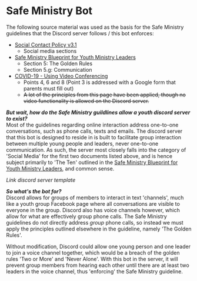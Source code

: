 # Safe Ministry Bot

The following source material was used as the basis for the Safe Ministry guidelines that the Discord server follows / this bot enforces:  
- [Social Contact Policy v3.1](https://safeministry.org.au/wp-content/uploads/pdf/PSU_SocialContactPolicy_v3_1.pdf)
  - Social media sections
- [Safe Ministry Blueprint for Youth Ministry Leaders](https://safeministry.org.au/wp-content/uploads/pdf/SM-BlueprintForYthMinLeaders.pdf)
  - Section 5: The Golden Rules
  - Section 5.g: Communication
- [COVID-19 - Using Video Conferencing](https://safeministry.org.au/covid-19-principles-when-using-video-conferencing/?fbclid=IwAR33oCo0xghOn5uiSCGxzwrUQnvTMpXEG7nUpol0GNGCiKyvuI0MFoDnWoo)
  - Points 4, 6 and 8 (Point 3 is addressed with a Google form that parents must fill out)
  - ~~A lot of the principles from this page have been applied, though no video functionality is allowed on the Discord server.~~
  

***But wait, how do the Safe Ministry guildlines allow a youth discord server to exist?***  
Most of the guidelines regarding online interaction address one-to-one conversations, such as phone calls, texts and emails. The discord server that this bot is designed to reside in is built to facilitate group interaction between multiple young people and leaders, never one-to-one communication. As such, the server most closely falls into the category of 'Social Media' for the first two documents listed above, and is hence subject primarily to 'The Ten' outlined in the [Safe Ministry Blueprint for Youth Ministry Leaders](https://safeministry.org.au/wp-content/uploads/pdf/SM-BlueprintForYthMinLeaders.pdf), and common sense.

*Link discord server template*

***So what's the bot for?***  
Discord allows for groups of members to interact in text 'channels', much like a youth group Facebook page where all conversations are visible to everyone in the group. Discord also has voice channels however, which allow for what are effectively group phone calls. The Safe Ministry guidelines do not directly address *group* phone calls, so instead we must apply the principles outlined elsewhere in the guideline, namely 'The Golden Rules'.

Without modification, Discord could allow one young person and one leader to join a voice channel together, which would be a breach of the golden rules 'Two or More' and 'Never Alone'. With this bot in the server, it will prevent group members from hearing each other until there are at least two leaders in the voice channel, thus 'enforcing' the Safe Ministry guideline.